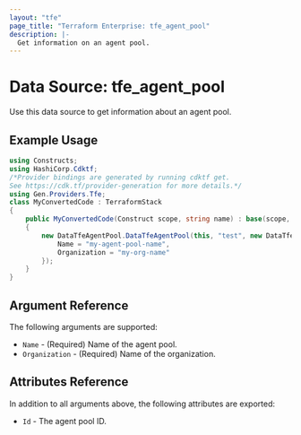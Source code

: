 ```yaml
---
layout: "tfe"
page_title: "Terraform Enterprise: tfe_agent_pool"
description: |-
  Get information on an agent pool.
---
```


# Data Source: tfe_agent_pool

Use this data source to get information about an agent pool.

## Example Usage

```csharp
using Constructs;
using HashiCorp.Cdktf;
/*Provider bindings are generated by running cdktf get.
See https://cdk.tf/provider-generation for more details.*/
using Gen.Providers.Tfe;
class MyConvertedCode : TerraformStack
{
    public MyConvertedCode(Construct scope, string name) : base(scope, name)
    {
        new DataTfeAgentPool.DataTfeAgentPool(this, "test", new DataTfeAgentPoolConfig {
            Name = "my-agent-pool-name",
            Organization = "my-org-name"
        });
    }
}
```

## Argument Reference

The following arguments are supported:

* `Name` - (Required) Name of the agent pool.
* `Organization` - (Required) Name of the organization.

## Attributes Reference

In addition to all arguments above, the following attributes are exported:

* `Id` - The agent pool ID.

<!-- cache-key: cdktf-0.17.0-pre.15 input-474e24096b597e434b5e868cf0a2b3c02516d3d111044e4fff3e992125559be1 -->
